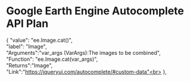 Google Earth Engine Autocomplete API Plan
==
{
"value": "ee.Image.cat()",<br>
"label": "Image",<br>
"Arguments":"var_args (VarArgs<Image>):The images to be combined",<br>
"Function": "ee.Image.cat(var_args)",<br>
"Returns":"Image",<br>
"Link":"https://jqueryui.com/autocomplete/#custom-data"<br>
},
